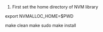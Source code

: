 1. First set the home directory of NVM library

export NVMALLOC_HOME=$PWD

make clean
make
sudo make install
